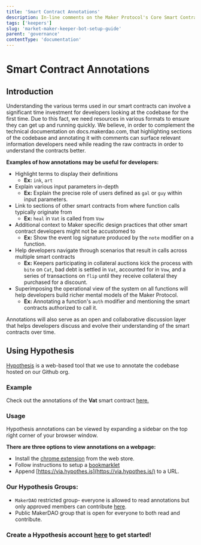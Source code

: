 ```yaml
---
title: 'Smart Contract Annotations'
description: In-line comments on the Maker Protocol's Core Smart Contracts
tags: ['keepers']
slug: 'market-maker-keeper-bot-setup-guide'
parent: 'governance'
contentType: 'documentation'
---
```


# Smart Contract Annotations

## Introduction

Understanding the various terms used in our smart contracts can involve a significant time investment for developers looking at the codebase for the first time. Due to this fact, we need resources in various formats to ensure they can get up and running quickly. We believe, in order to complement the technical documentation on docs.makerdao.com, that highlighting sections of the codebase and annotating it with comments can surface relevant information developers need while reading the raw contracts in order to understand the contracts better.

**Examples of how annotations may be useful for developers:**

- Highlight terms to display their definitions
  - **Ex:** `ink`, `art`
- Explain various input parameters in-depth
  - **Ex:** Explain the precise role of users defined as `gal` or `guy` within input parameters.
- Link to sections of other smart contracts from where function calls typically originate from
  - **Ex:** `heal` in `Vat` is called from `Vow`
- Additional context to Maker specific design practices that other smart contract developers might not be accustomed to
  - **Ex:** Show the event log signature produced by the `note` modifier on a function.
- Help developers navigate through scenarios that result in calls across multiple smart contracts
  - **Ex:** Keepers participating in collateral auctions kick the process with `bite` on `Cat`, bad debt is settled in `Vat`, accounted for in `Vow`, and a series of transactions on `flip` until they receive collateral they purchased for a discount.
- Superimposing the operational view of the system on all functions will help developers build richer mental models of the Maker Protocol.
  - **Ex:** Annotating a function's `auth` modifier and mentioning the smart contracts authorized to call it.

Annotations will also serve as an open and collaborative discussion layer that helps developers discuss and evolve their understanding of the smart contracts over time.

## Using Hypothesis

[Hypothesis](https://web.hypothes.is/) is a web-based tool that we use to annotate the codebase hosted on our Github org.

### **Example**

Check out the annotations of the **Vat** smart contract [here. ](https://via.hypothes.is/https://github.com/makerdao/dss/blob/master/src/vat.sol)

### Usage

Hypothesis annotations can be viewed by expanding a sidebar on the top right corner of your browser window.

**There are three options to view annotations on a webpage:**

- Install the [chrome extension](https://chrome.google.com/webstore/detail/hypothesis-web-pdf-annota/bjfhmglciegochdpefhhlphglcehbmek) from the web store.
- Follow instructions to setup a [bookmarklet](https://web.hypothes.is/start/)
- Append [https://via.hypothes.is](https://via.hypothes.is/) to a URL.

### **Our Hypothesis Groups:**

- `MakerDAO` restricted group- everyone is allowed to read annotations but only approved members can contribute [here](https://hypothes.is/groups/zy1LApRW/makerdao).
- Public MakerDAO group that is open for everyone to both read and contribute.

### Create a Hypothesis account [here](https://hypothes.is/signup) to get started!
